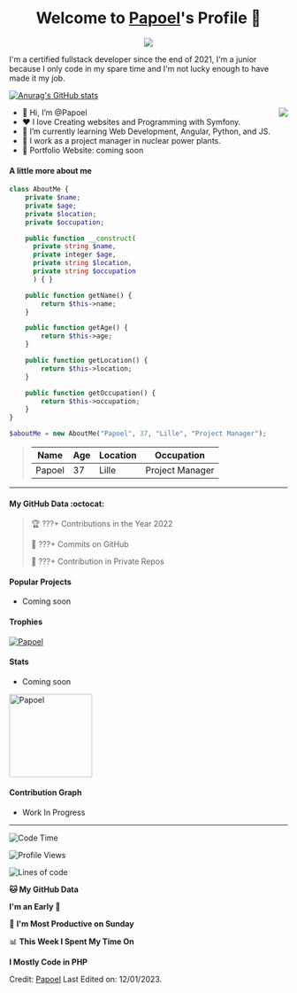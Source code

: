 <p align="center">
  <h1 align="center">Welcome to <a href="https://github.com/Papoel">Papoel</a>'s Profile 👋</h1>
</p>
<p align="center">
  <a align="center" href="https://github.com/DenverCoder1/readme-typing-svg"><img src="https://readme-typing-svg.herokuapp.com?&font=IBM+Plex+Sans&color=F72EE2&size=25&lines=Welcome+to+my+GitHub+Profile!;I'm+a+Junior+.+.+.;I'm+a+backend+developer;I'm+a+in+love+with+Symfony" /></a>
</p>
<p>I'm a certified fullstack developer since the end of 2021, I'm a junior because I only code in my spare time and I'm not lucky enough to have made it my job.
</p>

[![Anurag's GitHub stats](https://github-readme-stats.vercel.app/api?username=Papoel)](https://github.com/Papoel/github-readme-stats)

<img align="right" src="https://media.giphy.com/media/M9gbBd9nbDrOTu1Mqx/giphy.gif">
<ul>
  <li>👋 Hi, I’m @Papoel</li>
  <li>❤️ I love Creating websites and Programming with Symfony.</li>
  <li>🌱 I’m currently learning Web Development, Angular, Python, and JS.</li>
  <li>💼 I work as a project manager in nuclear power plants.</li>
  <li>🧐 Portfolio Website: coming soon</li>
</ul>

#### A little more about me
```php
class AboutMe {
    private $name;
    private $age;
    private $location;
    private $occupation;

    public function __construct(
      private string $name, 
      private integer $age, 
      private string $location, 
      private string $occupation
      ) { }

    public function getName() {
        return $this->name;
    }

    public function getAge() {
        return $this->age;
    }

    public function getLocation() {
        return $this->location;
    }

    public function getOccupation() {
        return $this->occupation;
    }
}

$aboutMe = new AboutMe("Papoel", 37, "Lille", "Project Manager");
```
>| Name     | Age | Location   | Occupation     |
>|----------|-----|------------|----------------|
>| Papoel   | 37  | Lille      | Project Manager|

---
#### My GitHub Data :octocat:
> 🏆 ???+ Contributions in the Year 2022
 > 
> 📜 ???+ Commits on GitHub
 > 
> 🔑 ???+ Contribution in Private Repos
 > 

#### Popular Projects
<ul>
  <li>Coming soon</li>
</ul>
<!-- <a href="https://github.com/Papoel/Pasteur"> -->
  <!-- Change the `github-readme-stats.anuraghazra1.vercel.app` to `github-readme-stats.vercel.app`  -->
<!--   <img align="center" src="https://github-readme-stats.vercel.app/api/pin/?username=Papoel&repo=Pasteur&theme=onedark" /> -->
<!-- </a> -->

#### Trophies

<p align="left">
  <a href="https://github.com/Papoel/github-profile-trophy">
    <img src="https://github-profile-trophy.vercel.app/?username=Papoel&row=2&column=6&theme=onedark&column=8&no-frame=false&no-bg=false" 
         alt="Papoel">
  </a>
</p>

#### Stats

<ul>
  <li>Coming soon</li>
</ul>

<!-- <a href="https://github.com/Papoel/github-readme-stats"> -->
  <!-- <img align="center" src="https://github-readme-stats.papoel.vercel.app/api?username=Papoel&show_icons=true&include_all_commits=true&theme=onedark" 
       alt="Papoel's github stats" 
  /> -->
<!-- </a> -->

<!-- <a href="https://github.com/Papoel/github-readme-stats">
  <!-- Change the `github-readme-stats.anuraghazra1.vercel.app` to `github-readme-stats.vercel.app`  -->
  <!-- <img align="center" src="https://github-readme-stats.papoel.vercel.app/api/top-langs/?username=Papoel&layout=compact&theme=onedark" /> -->
<!-- </a> -->

  <!-- <br /> -->
  <!-- <br /> -->

<p align="left">
  <img align="center" height="150em" src="https://github-readme-streak-stats.herokuapp.com/?user=Papoel&theme=onedark" alt="Papoel" />
</p>

#### Contribution Graph
<ul>
  <li>Work In Progress</li>
</ul>
<!-- ![snake gif](https://github.com/Papoel/Papoel/blob/output/github-contribution-grid-snake.svg) -->

------
<!--START_SECTION:waka-->
![Code Time](http://img.shields.io/badge/Code%20Time-2%2C165%20hrs%2024%20mins-blue)

![Profile Views](http://img.shields.io/badge/Profile%20Views-1072-blue)

![Lines of code](https://img.shields.io/badge/From%20Hello%20World%20I%27ve%20Written-1%20Million%20lines%20of%20code-blue)

**🐱 My GitHub Data** 

**I'm an Early 🐤** 

📅 **I'm Most Productive on Sunday** 

📊 **This Week I Spent My Time On** 

**I Mostly Code in PHP** 

<!--END_SECTION:waka-->

<!--START_SECTION:waka-->
<!--END_SECTION:waka-->

Credit: [Papoel](https://github.com/Papoel)
Last Edited on: 12/01/2023.

